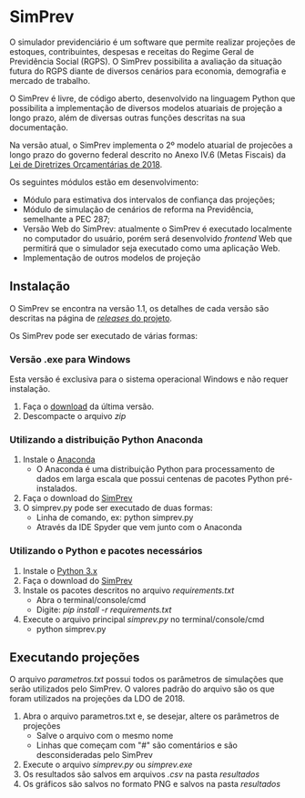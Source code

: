 ﻿# SimPrev

O simulador previdenciário é um software que permite realizar projeções de estoques, contribuintes, despesas e receitas do Regime Geral de Previdência Social (RGPS). O SimPrev possibilita a avaliação da situação futura do RGPS diante de diversos cenários para economia, demografia e mercado de trabalho. 

O SimPrev é livre, de código aberto, desenvolvido na linguagem Python que possibilita a implementação de diversos modelos atuariais de projeção a longo prazo, além de diversas outras funções descritas na sua documentação.

Na versão atual, o SimPrev implementa o 2º modelo atuarial de projecões a longo prazo do governo federal descrito no Anexo IV.6 (Metas Fiscais) da [Lei de Diretrizes Orçamentárias de 2018](http://www.camara.leg.br/internet/comissao/index/mista/orca/ldo/LDO2018/proposta/anexoIV_6.pdf).

Os seguintes módulos estão em desenvolvimento:

* Módulo para estimativa dos intervalos de confiança das projeções;
* Módulo de simulação de cenários de reforma na Previdência, semelhante a PEC 287;
* Versão Web do SimPrev: atualmente o SimPrev é executado localmente no computador do usuário, porém será desenvolvido _frontend_ Web que permitirá que o simulador seja executado como uma aplicação Web.
* Implementação de outros modelos de projeção
    
## Instalação

O SimPrev se encontra na versão 1.1, os detalhes de cada versão são descritas na página de [*releases* do projeto](https://github.com/cpatrickalves/simprev/releases).

Os SimPrev pode ser executado de várias formas:

### Versão .exe para Windows

Esta versão é exclusiva para o sistema operacional Windows e não requer instalação.

1. Faça o [download](https://github.com/cpatrickalves/simprev/releases) da última versão.   
2. Descompacte o arquivo _zip_

### Utilizando a distribuição Python Anaconda

1. Instale o [Anaconda](https://anaconda.org/anaconda/python)
	* O Anaconda é uma distribuição Python para processamento de dados em larga escala que possui centenas de pacotes Python pré-instalados.
2. Faça o download do [SimPrev](https://github.com/cpatrickalves/simprev/archive/master.zip)
3. O simprev.py pode ser executado de duas formas:
	* Linha de comando, ex: python simprev.py
	* Através da IDE Spyder que vem junto com o Anaconda

### Utilizando o Python e pacotes necessários

1. Instale o [Python 3.x](https://www.python.org/downloads/)
2. Faça o download do [SimPrev](https://github.com/cpatrickalves/simprev/archive/master.zip)
3. Instale os pacotes descritos no arquivo _requirements.txt_
    * Abra o terminal/console/cmd 
    * Digite: _pip install -r requirements.txt_
4. Execute o arquivo principal _simprev.py_ no terminal/console/cmd
	* python simprev.py

## Executando projeções

O arquivo _parametros.txt_ possui todos os parâmetros de simulações que serão utilizados pelo SimPrev.
O valores padrão do arquivo são os que foram utilizados na projeções da LDO de 2018.

1. Abra o arquivo parametros.txt e, se desejar, altere os parâmetros de projeções
	* Salve o arquivo com o mesmo nome
	* Linhas que começam com "#" são comentários e são desconsideradas pelo SimPrev
2. Execute o arquivo _simprev.py_ ou _simprev.exe_
3. Os resultados são salvos em arquivos _.csv_ na pasta _resultados_
4. Os gráficos são salvos no formato PNG e salvos na pasta _resultados_

